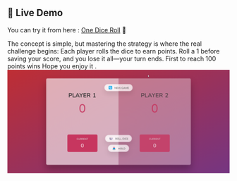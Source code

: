 ## 🔗 Live Demo

You can try it from here : [One Dice Roll](https://abdelqadersafi.github.io/One-Dice-Roll-Game/) 👾 

The concept is simple, but mastering the strategy is where the real challenge begins:
Each player rolls the dice to earn points. Roll a 1 before saving your score, and you lose it all—your turn ends. First to reach 100 points wins
Hope you enjoy it . 
![One Dice Roll](chrome_3NGdz0WVxy.png)

